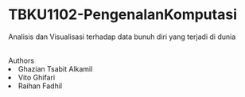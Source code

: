 # TBKU1102-PengenalanKomputasi
Analisis dan Visualisasi terhadap data bunuh diri yang terjadi di dunia

<br>
Authors
<li>Ghazian Tsabit Alkamil</li>
<li>Vito Ghifari</li>
<li>Raihan Fadhil</li>
